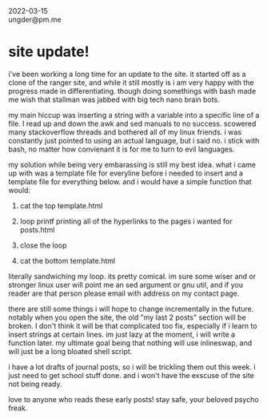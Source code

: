 <div class="metadata data">2022-03-15</div>
<div class="metadata author">ungder@pm.me</div>

# site update!
i've been working a long time for an update to the site. it started off as a clone of the ranger site, and while it still mostly is i am very happy with the progress made in differentiating. though doing somethings with bash made me wish that stallman was jabbed with big tech nano brain bots.  

my main hiccup was inserting a string with a variable into a specific line of a file. I read up and down the awk and sed manuals to no success. scowered many stackoverflow threads and bothered all of my linux friends. i was constantly just pointed to using an actual language, but i said no. i stick with bash, no matter how convienant it is for me to turn to evil languages.  

my solution while being very embarassing is still my best idea. what i came up with was a template file for everyline before i needed to insert and a template file for everything below. and i would have a simple function that would:

1. cat the top template.html

2. loop printf printing all of the hyperlinks to the pages i wanted for posts.html

3. close the loop

4. cat the bottom template.html

literally sandwiching my loop. its pretty comical. im sure some wiser and or stronger linux user will point me an sed argument or gnu util, and if you reader are that person please email with address on my contact page.

there are still some things i will hope to change incrementally in the future. notably when you open the site, the old "my last 2 posts" section will be broken. I don't think it will be that complicated too fix, especially if i learn to insert strings at certain lines. im just lazy at the moment, i will write a function later. my ultimate goal being that nothing will use inlineswap, and will just be a long bloated shell script.

i have a lot drafts of journal posts, so i will be trickling them out this week. i just need to get school stuff done. and i won't have the exscuse of the site not being ready.  

love to anyone who reads these early posts! stay safe, your beloved psycho freak.  